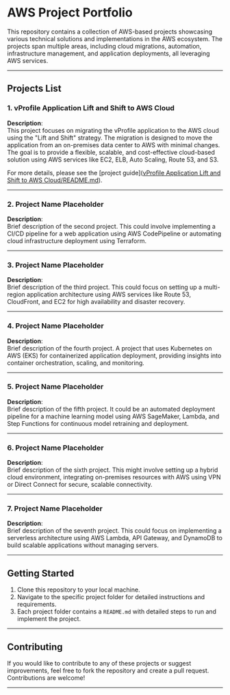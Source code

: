 # AWS Project Portfolio

This repository contains a collection of AWS-based projects showcasing various technical solutions and implementations in the AWS ecosystem. The projects span multiple areas, including cloud migrations, automation, infrastructure management, and application deployments, all leveraging AWS services.

---

## Projects List

### 1. vProfile Application Lift and Shift to AWS Cloud

**Description**:  
This project focuses on migrating the vProfile application to the AWS cloud using the "Lift and Shift" strategy. The migration is designed to move the application from an on-premises data center to AWS with minimal changes. The goal is to provide a flexible, scalable, and cost-effective cloud-based solution using AWS services like EC2, ELB, Auto Scaling, Route 53, and S3.

For more details, please see the [project guide]([vProfile Application Lift and Shift to AWS Cloud/README.md](https://github.com/Haroon-K/AWS-Projects/blob/main/vProfile%20Application%20Lift%20and%20Shift%20to%20AWS%20Cloud/README.md)).

---

### 2. Project Name Placeholder

**Description**:  
Brief description of the second project. This could involve implementing a CI/CD pipeline for a web application using AWS CodePipeline or automating cloud infrastructure deployment using Terraform.

---

### 3. Project Name Placeholder

**Description**:  
Brief description of the third project. This could focus on setting up a multi-region application architecture using AWS services like Route 53, CloudFront, and EC2 for high availability and disaster recovery.

---

### 4. Project Name Placeholder

**Description**:  
Brief description of the fourth project. A project that uses Kubernetes on AWS (EKS) for containerized application deployment, providing insights into container orchestration, scaling, and monitoring.

---

### 5. Project Name Placeholder

**Description**:  
Brief description of the fifth project. It could be an automated deployment pipeline for a machine learning model using AWS SageMaker, Lambda, and Step Functions for continuous model retraining and deployment.

---

### 6. Project Name Placeholder

**Description**:  
Brief description of the sixth project. This might involve setting up a hybrid cloud environment, integrating on-premises resources with AWS using VPN or Direct Connect for secure, scalable connectivity.

---

### 7. Project Name Placeholder

**Description**:  
Brief description of the seventh project. This could focus on implementing a serverless architecture using AWS Lambda, API Gateway, and DynamoDB to build scalable applications without managing servers.

---

## Getting Started

1. Clone this repository to your local machine.
2. Navigate to the specific project folder for detailed instructions and requirements.
3. Each project folder contains a `README.md` with detailed steps to run and implement the project.

---

## Contributing

If you would like to contribute to any of these projects or suggest improvements, feel free to fork the repository and create a pull request. Contributions are welcome!

---
